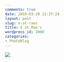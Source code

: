 ```yaml
---
comments: true
date: 2010-03-20 12:37:24
layout: post
slug: e-at-raes
title: E at Rae's
wordpress_id: 3000
categories:
- PhotoBlog
---
```


![](http://ryanfitzer.com/main/wp-content/uploads/2010/03/2010-03-19-at-18-59-44.jpg)
